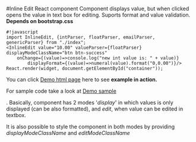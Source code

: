 #Inline Edit React component
Component displays value, but when clicked opens the value in text box for editing. Suports format and value validation.
**Depends on bootstrap.css**

```
#!javascript
import InlineEdit, {intParser, floatParser, emailParser, genericParser} from "./index";
<InlineEdit value="10.00" valueParser={floatParser} displayModeClassName="btn btn-success"
	onChange={(value)=>console.log("new int value is: " + value)}
		displayFormat={(value)=>numeral(value).format("0,0.00")}/>
React.render(widget, document.getElementById("container"));
```

You can click <a href="https://rawgit.com/dbencic/inline-edit/master/demo.html">Demo html page</a> here to see **example in action.**

For sample code take a look at <a href="demo.js">Demo sample</a></p>. Basically, component has 2 modes '*display*' in which values is only displayed (can be also formatted),
and *edit*, when value can be edited in textbox.

It is also possible to style the component in both modes by providing *displayModeClassName* and *editModeClassName*